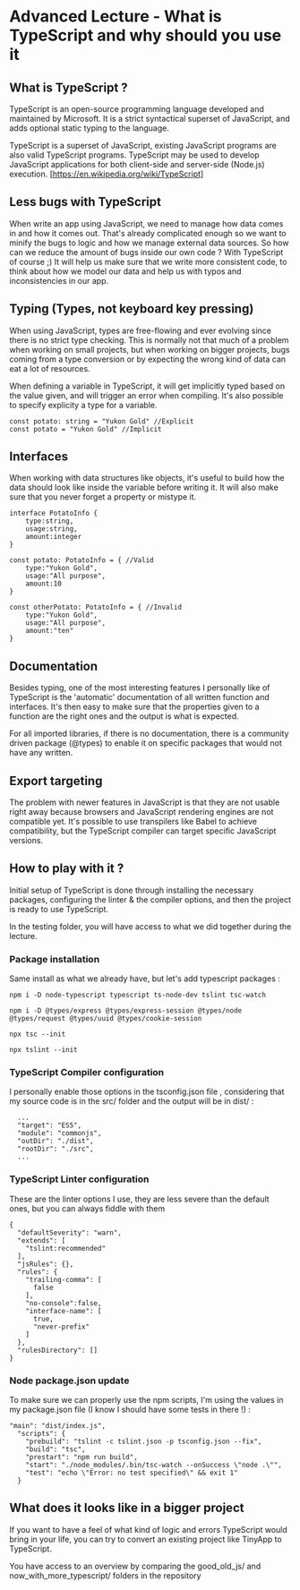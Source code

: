 # Advanced Lecture - What is TypeScript and why should you use it

## What is TypeScript ?

TypeScript is an open-source programming language developed and maintained by Microsoft. It is a strict syntactical superset of JavaScript, and adds optional static typing to the language.

TypeScript is a superset of JavaScript, existing JavaScript programs are also valid TypeScript programs. TypeScript may be used to develop JavaScript applications for both client-side and server-side (Node.js) execution. [https://en.wikipedia.org/wiki/TypeScript]

## Less bugs with TypeScript

When write an app using JavaScript, we need to manage how data comes in and how it comes out. That's already complicated enough so we want to minify the bugs to logic and how we manage external data sources. So how can we reduce the amount of bugs inside our own code ? With TypeScript of course ;) It will help us make sure that we write more consistent code, to think about how we model our data and help us with typos and inconsistencies in our app.

## Typing (Types, not keyboard key pressing)

When using JavaScript, types are free-flowing and ever evolving since there is no strict type checking. This is normally not that much of a problem when working on small projects, but when working on bigger projects, bugs coming from a type conversion or by expecting the wrong kind of data can eat a lot of resources.

When defining a variable in TypeScript, it will get implicitly typed based on the value given, and will trigger an error when compiling. It's also possible to specify explicity a type for a variable.

```
const potato: string = "Yukon Gold" //Explicit
const potato = "Yukon Gold" //Implicit

```

## Interfaces

When working with data structures like objects, it's useful to build how the data should look like inside the variable before writing it. It will also make sure that you never forget a property or mistype it.

```
interface PotatoInfo {
    type:string,
    usage:string,
    amount:integer
}

const potato: PotatoInfo = { //Valid
    type:"Yukon Gold",
    usage:"All purpose",
    amount:10
}

const otherPotato: PotatoInfo = { //Invalid
    type:"Yukon Gold",
    usage:"All purpose",
    amount:"ten"
}
```

## Documentation

Besides typing, one of the most interesting features I personally like of TypeScript is the 'automatic' documentation of all written function and interfaces. It's then easy to make sure that the properties given to a function are the right ones and the output is what is expected.

For all imported libraries, if there is no documentation, there is a community driven package (@types) to enable it on specific packages that would not have any written.

## Export targeting

The problem with newer features in JavaScript is that they are not usable right away because browsers and JavaScript rendering engines are not compatible yet. It's possible to use transpilers like Babel to achieve compatibility, but the TypeScript compiler can target specific JavaScript versions.

## How to play with it ?

Initial setup of TypeScript is done through installing the necessary packages, configuring the linter & the compiler options, and then the project is ready to use TypeScript.

In the testing folder, you will have access to what we did together during the lecture.

### Package installation

Same install as what we already have, but let's add typescript packages :

```
npm i -D node-typescript typescript ts-node-dev tslint tsc-watch
```

```
npm i -D @types/express @types/express-session @types/node @types/request @types/uuid @types/cookie-session
```

```
npx tsc --init
```

```
npx tslint --init
```

### TypeScript Compiler configuration

I personally enable those options in the tsconfig.json file , considering that my source code is in the src/ folder and the output will be in dist/ :

```
  ...
  "target": "ES5",
  "module": "commonjs",
  "outDir": "./dist",
  "rootDir": "./src",
  ...
```

### TypeScript Linter configuration

These are the linter options I use, they are less severe than the default ones, but you can always fiddle with them

```
{
  "defaultSeverity": "warn",
  "extends": [
    "tslint:recommended"
  ],
  "jsRules": {},
  "rules": {
    "trailing-comma": [
      false
    ],
    "no-console":false,
    "interface-name": [
      true,
      "never-prefix"
    ]
  },
  "rulesDirectory": []
}
```

### Node package.json update

To make sure we can properly use the npm scripts, I'm using the values in my package.json file (I know I should have some tests in there !) :

```
"main": "dist/index.js",
  "scripts": {
    "prebuild": "tslint -c tslint.json -p tsconfig.json --fix",
    "build": "tsc",
    "prestart": "npm run build",
    "start": "./node_modules/.bin/tsc-watch --onSuccess \"node .\"",
    "test": "echo \"Error: no test specified\" && exit 1"
  }
```

## What does it looks like in a bigger project

If you want to have a feel of what kind of logic and errors TypeScript would bring in your life, you can try to convert an existing project like TinyApp to TypeScript.

You have access to an overview by comparing the good_old_js/ and now_with_more_typescript/ folders in the repository
